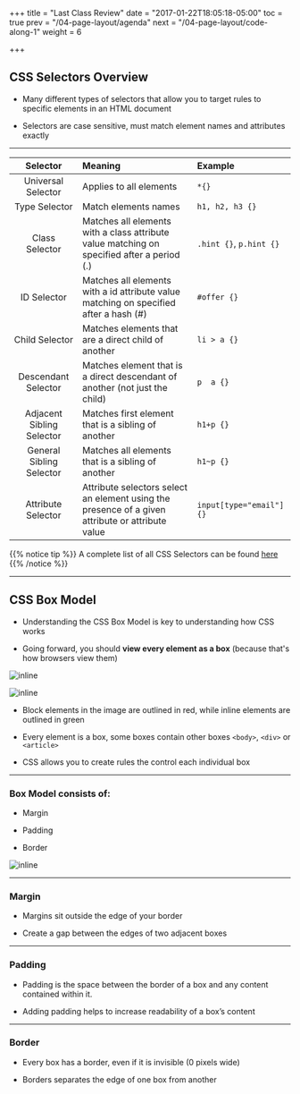 +++
title = "Last Class Review"
date = "2017-01-22T18:05:18-05:00"
toc = true
prev = "/04-page-layout/agenda"
next = "/04-page-layout/code-along-1"
weight = 6

+++

## CSS Selectors Overview

- Many different types of selectors that allow you to target rules to specific elements in an HTML document

- Selectors are case sensitive, must match element names and attributes exactly

----

| Selector              |  Meaning                   | Example       |
|:---------------------:|:-------------------------- | :------------ |
| Universal Selector    | Applies to all elements    |      `*{}`
| Type Selector         | Match elements names       |  `h1, h2, h3 {}` |
| Class Selector        | Matches all elements with a class attribute value matching on specified after a period (.) | `.hint {}`, `p.hint {}` |
| ID Selector           | Matches all elements with a id attribute value matching on specified after a hash (#)      | ``#offer {}`` |
| Child Selector        | Matches elements that are a direct child of another | ``li > a {}`` |
| Descendant Selector   | Matches element that is a direct descendant of another (not just the child) | ``p  a {}`` |
| Adjacent Sibling Selector   | Matches first element that is a sibling of another | ``h1+p {}`` |
| General Sibling Selector   | Matches all elements that is a sibling of another | ``h1~p {}`` |
| Attribute Selector   | Attribute selectors select an element using the presence of a given attribute or attribute value | ``input[type="email"] {}`` |


{{% notice tip %}}
  A complete list of all CSS Selectors can be found [here](https://developer.mozilla.org/en-US/docs/Web/CSS/CSS_Selectors)
{{% /notice %}}


----

## CSS Box Model

- Understanding the CSS Box Model is key to understanding how CSS works

- Going forward, you should **view every element as a box** (because that's how browsers view them)

![inline](/images/03/box_model_example_no_lines.png)

![inline](/images/03/box_model_example_lines.png)

- Block elements in the image are outlined in red, while inline elements are outlined in green

- Every element is a box, some boxes contain other boxes ``<body>``, ``<div>`` or ``<article>``

- CSS allows you to create rules the control each individual box

<!--- Block elements (by default) start on the a new line | <body><p><h1> tags are examples of block elements-->
<!--- Inline elements Flow within the text and do not start on a new line Examples of inline elements include: <a>, <span>, <img>, <b>-->

----

### Box Model consists of:

- Margin

- Padding

- Border

![inline](/images/03/box_model_diagram.gif)


----

### Margin

- Margins sit outside the edge of your border

- Create a gap between the edges of two adjacent boxes


----

### Padding

- Padding is the space between the border of a box and any content contained within it.

- Adding padding helps to increase readability of a box’s content


----

### Border

- Every box has a border, even if it is invisible (0 pixels wide)

- Borders separates the edge of one box from another 
